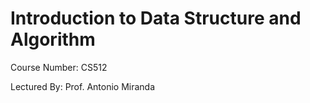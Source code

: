 # Introduction to Data Structure and Algorithm

Course Number: CS512

Lectured By: Prof. Antonio Miranda
